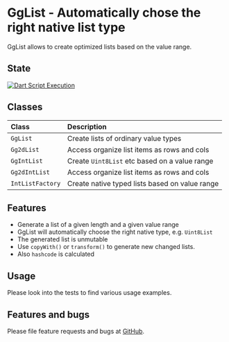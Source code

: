 # GgList - Automatically chose the right native list type

GgList allows to create optimized lists based on the value range.

## State

[![Dart Script Execution](https://github.com/inlavigo/gg_list/actions/workflows/check.yaml/badge.svg)](https://github.com/inlavigo/gg_list/actions/workflows/check.yaml)

## Classes

| Class            | Description                                    |
| :--------------- | :--------------------------------------------- |
| `GgList`         | Create lists of ordinary value types           |
| `Gg2dList`       | Access organize list items as rows and cols    |
| `GgIntList`      | Create `Uint8List` etc based on a value range  |
| `Gg2dIntList`    | Access organize list items as rows and cols    |
| `IntListFactory` | Create native typed lists based on value range |

## Features

- Generate a list of a given length and a given value range
- GgList will automatically choose the right native type, e.g. `Uint8List`
- The generated list is unmutable
- Use `copyWith()` or `transform()` to generate new changed lists.
- Also `hashcode` is calculated

## Usage

Please look into the tests to find various usage examples.

## Features and bugs

Please file feature requests and bugs at [GitHub](https://github.com/inlavigo/gg_list).
